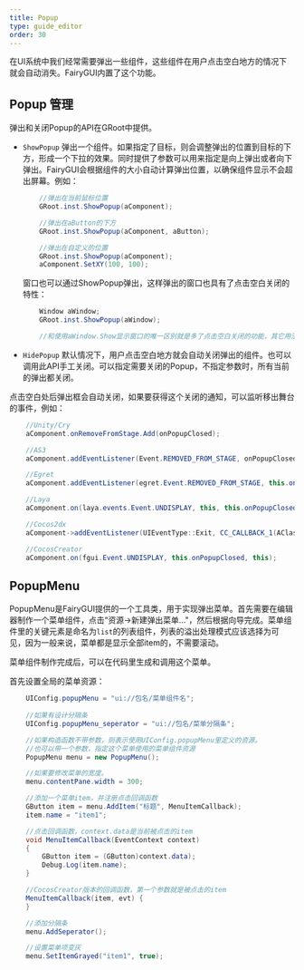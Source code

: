 ```yaml
---
title: Popup
type: guide_editor
order: 30
---
```


在UI系统中我们经常需要弹出一些组件，这些组件在用户点击空白地方的情况下就会自动消失。FairyGUI内置了这个功能。

## Popup 管理

弹出和关闭Popup的API在GRoot中提供。

- `ShowPopup` 弹出一个组件。如果指定了目标，则会调整弹出的位置到目标的下方，形成一个下拉的效果。同时提供了参数可以用来指定是向上弹出或者向下弹出。FairyGUI会根据组件的大小自动计算弹出位置，以确保组件显示不会超出屏幕。例如：

    ```csharp
        //弹出在当前鼠标位置
        GRoot.inst.ShowPopup(aComponent);

        //弹出在aButton的下方
        GRoot.inst.ShowPopup(aComponent, aButton);

        //弹出在自定义的位置
        GRoot.inst.ShowPopup(aComponent);
        aComponent.SetXY(100, 100);
    ```

    窗口也可以通过ShowPopup弹出，这样弹出的窗口也具有了点击空白关闭的特性：

    ```csharp
        Window aWindow;
        GRoot.inst.ShowPopup(aWindow);

        //和使用aWindow.Show显示窗口的唯一区别就是多了点击空白关闭的功能，其它用法没有任何区别。
    ```

- `HidePopup` 默认情况下，用户点击空白地方就会自动关闭弹出的组件。也可以调用此API手工关闭。可以指定需要关闭的Popup，不指定参数时，所有当前的弹出都关闭。

点击空白处后弹出框会自动关闭，如果要获得这个关闭的通知，可以监听移出舞台的事件，例如：

```csharp
    //Unity/Cry
    aComponent.onRemoveFromStage.Add(onPopupClosed);

    //AS3
    aComponent.addEventListener(Event.REMOVED_FROM_STAGE, onPopupClosed);

    //Egret
    aComponent.addEventListener(egret.Event.REMOVED_FROM_STAGE, this.onPopupClosed, this);

    //Laya
    aComponent.on(laya.events.Event.UNDISPLAY, this, this.onPopupClosed);

    //Cocos2dx
    aComponent->addEventListener(UIEventType::Exit, CC_CALLBACK_1(AClass::onPopupClosed, this));

    //CocosCreator
    aComponent.on(fgui.Event.UNDISPLAY, this.onPopupClosed, this);
```

## PopupMenu

PopupMenu是FairyGUI提供的一个工具类，用于实现弹出菜单。首先需要在编辑器制作一个菜单组件，点击“资源->新建弹出菜单..."，然后根据向导完成。菜单组件里的关键元素是命名为`list`的列表组件，列表的溢出处理模式应该选择为可见，因为一般来说，菜单都是显示全部item的，不需要滚动。

菜单组件制作完成后，可以在代码里生成和调用这个菜单。

首先设置全局的菜单资源：
```csharp
    UIConfig.popupMenu = "ui://包名/菜单组件名";
    
    //如果有设计分隔条
    UIConfig.popupMenu_seperator = "ui://包名/菜单分隔条";
```

```csharp
    //如果构造函数不带参数，则表示使用UIConfig.popupMenu里定义的资源。
    //也可以带一个参数，指定这个菜单使用的菜单组件资源
    PopupMenu menu = new PopupMenu();

    //如果要修改菜单的宽度。
    menu.contentPane.width = 300;

    //添加一个菜单item，并注册点击回调函数
    GButton item = menu.AddItem("标题", MenuItemCallback);
    item.name = "item1";

    //点击回调函数，context.data是当前被点击的item
    void MenuItemCallback(EventContext context)
    {
        GButton item = (GButton)context.data);
        Debug.Log(item.name);
    }

    //CocosCreator版本的回调函数，第一个参数就是被点击的item
    MenuItemCallback(item, evt) {
    }

    //添加分隔条
    menu.AddSeperator();

    //设置菜单项变灰
    menu.SetItemGrayed("item1", true);
```